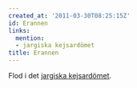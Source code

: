 ```yaml
---
created_at: '2011-03-30T08:25:15Z'
id: Erannen
links:
  mention:
  - jargiska kejsardömet
title: Erannen
---
```


Flod i det [jargiska kejsardömet].

  [jargiska kejsardömet]: jargiska_kejsardömet